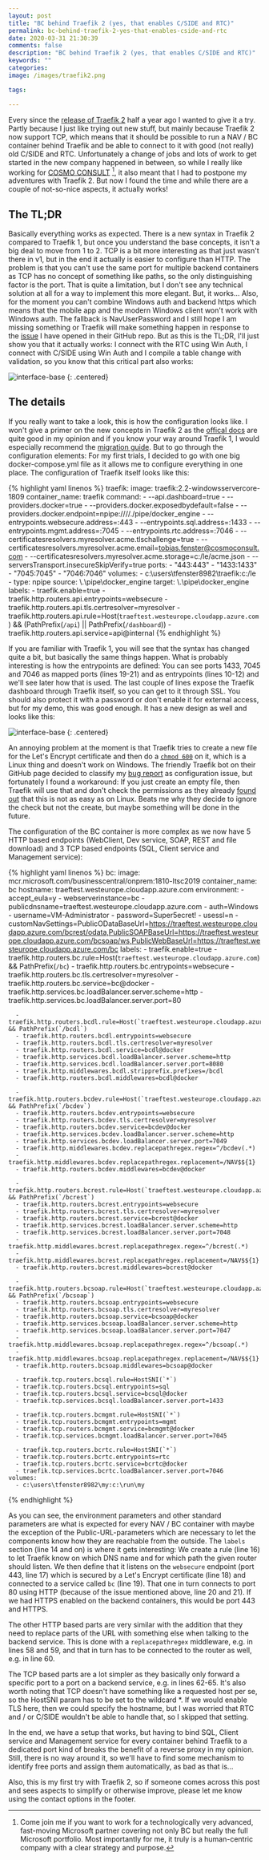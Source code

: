 ```yaml
---
layout: post
title: "BC behind Traefik 2 (yes, that enables C/SIDE and RTC)"
permalink: bc-behind-traefik-2-yes-that-enables-cside-and-rtc
date: 2020-03-31 21:30:39
comments: false
description: "BC behind Traefik 2 (yes, that enables C/SIDE and RTC)"
keywords: ""
categories:
image: /images/traefik2.png

tags:

---
```


Every since the [release of Traefik 2][traefik2] half a year ago I wanted to give it a try. Partly because I just like trying out new stuff, but mainly because Traefik 2 now support TCP, which means that it should be possible to run a NAV / BC container behind Traefik and be able to connect to it with good (not really) old C/SIDE and RTC. Unfortunately a change of jobs and lots of work to get started in the new company happened in between, so while I really like working for [COSMO CONSULT][cosmo] [^1], it also meant that I had to postpone my adventures with Traefik 2. But now I found the time and while there are a couple of not-so-nice aspects, it actually works!

## The TL;DR
Basically everything works as expected. There is a new syntax in Traefik 2 compared to Traefik 1, but once you understand the base concepts, it isn't a big deal to move from 1 to 2. TCP is a bit more interesting as that just wasn't there in v1, but in the end it actually is easier to configure than HTTP. The problem is that you can't use the same port for multiple backend containers as TCP has no concept of something like paths, so the only distinguishing factor is the port. That is quite a limitation, but I don't see any technical solution at all for a way to implement this more elegant. But, it works... Also, for the moment you can't combine Windows auth and backend https which means that the mobile app and the modern Windows client won't work with Windows auth. The fallback is NavUserPassword and I still hope I am missing something or Traefik will make something happen in response to the [issue][issue] I have opened in their GitHub repo. But as this is the TL;DR, I'll just show you that it actually works: I connect with the RTC using Win Auth, I connect with C/SIDE using Win Auth and I compile a table change with validation, so you know that this critical part also works:

![interface-base](/images/traefik2-demo.gif)
{: .centered}

## The details
If you really want to take a look, this is how the configuration looks like. I won't give a primer on the new concepts in Traefik 2 as the [offical docs][docs] are quite good in my opinion and if you know your way around Traefik 1, I would especially recommend the [migration guide][mig-guide]. But to go through the configuration elements: For my first trials, I decided to go with one big docker-compose.yml file as it allows me to configure everything in one place. The configuration of Traefik itself looks like this:

{% highlight yaml linenos %}
  traefik:
    image: traefik:2.2-windowsservercore-1809
    container_name: traefik
    command:
      - --api.dashboard=true
      - --providers.docker=true
      - --providers.docker.exposedbydefault=false
      - --providers.docker.endpoint=npipe:////./pipe/docker_engine
      - --entrypoints.websecure.address=:443
      - --entrypoints.sql.address=:1433
      - --entrypoints.mgmt.address=:7045
      - --entrypoints.rtc.address=:7046
      - --certificatesresolvers.myresolver.acme.tlschallenge=true
      - --certificatesresolvers.myresolver.acme.email=tobias.fenster@cosmoconsult.com
      - --certificatesresolvers.myresolver.acme.storage=c:/le/acme.json
      - --serversTransport.insecureSkipVerify=true
    ports:
      - "443:443"
      - "1433:1433"
      - "7045:7045"
      - "7046:7046"
    volumes:
      - c:\users\tfenster8982\traefik:c:/le
      - type: npipe
        source: \\.\pipe\docker_engine
        target: \\.\pipe\docker_engine
    labels:
      - traefik.enable=true
      - traefik.http.routers.api.entrypoints=websecure
      - traefik.http.routers.api.tls.certresolver=myresolver
      - traefik.http.routers.api.rule=Host(`traeftest.westeurope.cloudapp.azure.com`) && (PathPrefix(`/api`) || PathPrefix(`/dashboard`))
      - traefik.http.routers.api.service=api@internal
{% endhighlight %}

If you are familiar with Traefik 1, you will see that the syntax has changed quite a bit, but basically the same things happen. What is probably interesting is how the entrypoints are defined: You can see ports 1433, 7045 and 7046 as mapped ports (lines 19-21) and as entrypoints (lines 10-12) and we'll see later how that is used. The last couple of lines expose the Traefik dashboard through Traefik itself, so you can get to it through SSL. You should also protect it with a password or don't enable it for external access, but for my demo, this was good enough. It has a new design as well and looks like this:

![interface-base](/images/traefik2.png)
{: .centered}

An annoying problem at the moment is that Traefik tries to create a new file for the Let's Encrypt certificate and then do a [`chmod 600`][chmod] on it, which is a Linux thing and doesn't work on Windows. The friendly Traefik bot on their GitHub page decided to classify my [bug report][bug] as configuration issue, but fortunately I found a workaround: If you just create an empty file, then Traefik will use that and don't check the permissions as they already [found out][check] that this is not as easy as on Linux. Beats me why they decide to ignore the check but not the create, but maybe something will be done in the future.

The configuration of the BC container is more complex as we now have 5 HTTP based endpoints (WebClient, Dev service, SOAP, REST and file download) and 3 TCP based endpoints (SQL, Client service and Management service):

{% highlight yaml linenos %}
  bc:
    image: mcr.microsoft.com/businesscentral/onprem:1810-ltsc2019
    container_name: bc
    hostname: traeftest.westeurope.cloudapp.azure.com
    environment:
      - accept_eula=y
      - webserverinstance=bc
      - publicdnsname=traeftest.westeurope.cloudapp.azure.com
      - auth=Windows
      - username=VM-Administrator
      - password=Super5ecret!
      - usessl=n
      - customNavSettings=PublicODataBaseUrl=https://traeftest.westeurope.cloudapp.azure.com/bcrest/odata,PublicSOAPBaseUrl=https://traeftest.westeurope.cloudapp.azure.com/bcsoap/ws,PublicWebBaseUrl=https://traeftest.westeurope.cloudapp.azure.com/bc
    labels:
      - traefik.enable=true
      - traefik.http.routers.bc.rule=Host(`traeftest.westeurope.cloudapp.azure.com`) && PathPrefix(`/bc`)
      - traefik.http.routers.bc.entrypoints=websecure
      - traefik.http.routers.bc.tls.certresolver=myresolver
      - traefik.http.routers.bc.service=bc@docker
      - traefik.http.services.bc.loadBalancer.server.scheme=http
      - traefik.http.services.bc.loadBalancer.server.port=80

      - traefik.http.routers.bcdl.rule=Host(`traeftest.westeurope.cloudapp.azure.com`) && PathPrefix(`/bcdl`)
      - traefik.http.routers.bcdl.entrypoints=websecure
      - traefik.http.routers.bcdl.tls.certresolver=myresolver
      - traefik.http.routers.bcdl.service=bcdl@docker
      - traefik.http.services.bcdl.loadBalancer.server.scheme=http
      - traefik.http.services.bcdl.loadBalancer.server.port=8080
      - traefik.http.middlewares.bcdl.stripprefix.prefixes=/bcdl
      - traefik.http.routers.bcdl.middlewares=bcdl@docker

      - traefik.http.routers.bcdev.rule=Host(`traeftest.westeurope.cloudapp.azure.com`) && PathPrefix(`/bcdev`)
      - traefik.http.routers.bcdev.entrypoints=websecure
      - traefik.http.routers.bcdev.tls.certresolver=myresolver
      - traefik.http.routers.bcdev.service=bcdev@docker
      - traefik.http.services.bcdev.loadBalancer.server.scheme=http
      - traefik.http.services.bcdev.loadBalancer.server.port=7049
      - traefik.http.middlewares.bcdev.replacepathregex.regex=^/bcdev(.*)
      - traefik.http.middlewares.bcdev.replacepathregex.replacement=/NAV$${1}
      - traefik.http.routers.bcdev.middlewares=bcdev@docker
      
      - traefik.http.routers.bcrest.rule=Host(`traeftest.westeurope.cloudapp.azure.com`) && PathPrefix(`/bcrest`)
      - traefik.http.routers.bcrest.entrypoints=websecure
      - traefik.http.routers.bcrest.tls.certresolver=myresolver
      - traefik.http.routers.bcrest.service=bcrest@docker
      - traefik.http.services.bcrest.loadBalancer.server.scheme=http
      - traefik.http.services.bcrest.loadBalancer.server.port=7048
      - traefik.http.middlewares.bcrest.replacepathregex.regex=^/bcrest(.*)
      - traefik.http.middlewares.bcrest.replacepathregex.replacement=/NAV$${1}
      - traefik.http.routers.bcrest.middlewares=bcrest@docker

      - traefik.http.routers.bcsoap.rule=Host(`traeftest.westeurope.cloudapp.azure.com`) && PathPrefix(`/bcsoap`)
      - traefik.http.routers.bcsoap.entrypoints=websecure
      - traefik.http.routers.bcsoap.tls.certresolver=myresolver
      - traefik.http.routers.bcsoap.service=bcsoap@docker
      - traefik.http.services.bcsoap.loadBalancer.server.scheme=http
      - traefik.http.services.bcsoap.loadBalancer.server.port=7047
      - traefik.http.middlewares.bcsoap.replacepathregex.regex=^/bcsoap(.*)
      - traefik.http.middlewares.bcsoap.replacepathregex.replacement=/NAV$${1}
      - traefik.http.routers.bcsoap.middlewares=bcsoap@docker

      - traefik.tcp.routers.bcsql.rule=HostSNI(`*`)
      - traefik.tcp.routers.bcsql.entrypoints=sql
      - traefik.tcp.routers.bcsql.service=bcsql@docker
      - traefik.tcp.services.bcsql.loadBalancer.server.port=1433

      - traefik.tcp.routers.bcmgmt.rule=HostSNI(`*`)
      - traefik.tcp.routers.bcmgmt.entrypoints=mgmt
      - traefik.tcp.routers.bcmgmt.service=bcmgmt@docker
      - traefik.tcp.services.bcmgmt.loadBalancer.server.port=7045

      - traefik.tcp.routers.bcrtc.rule=HostSNI(`*`)
      - traefik.tcp.routers.bcrtc.entrypoints=rtc
      - traefik.tcp.routers.bcrtc.service=bcrtc@docker
      - traefik.tcp.services.bcrtc.loadBalancer.server.port=7046
    volumes:
      - c:\users\tfenster8982\my:c:\run\my
{% endhighlight %}

As you can see, the environment parameters and other standard parameters are what is expected for every NAV / BC container with maybe the exception of the Public-URL-parameters which are necessary to let the components know how they are reachable from the outside. The `labels` section (line 14 and on) is where it gets interesting: We create a rule (line 16) to let Traefik know on which DNS name and for which path the given router should listen. We then define that it listens on the `websecure` endpoint (port 443, line 17) which is secured by a Let's Encrypt certificate (line 18) and connected to a service called `bc` (line 19). That one in turn connects to port 80 using HTTP (because of the issue mentioned above, line 20 and 21). If we had HTTPS enabled on the backend containers, this would be port 443 and HTTPS.

The other HTTP based parts are very similar with the addition that they need to replace parts of the URL with something else when talking to the backend service. This is done with a `replacepathregex` middleware, e.g. in lines 58 and 59, and that in turn has to be connected to the router as well, e.g. in line 60.

The TCP based parts are a lot simpler as they basically only forward a specific port to a port on a backend service, e.g. in lines 62-65. It's also worth noting that TCP doesn't have something like a requested host per se, so the HostSNI param has to be set to the wildcard *. If we would enable TLS here, then we could specify the hostname, but I was worried that RTC and / or C/SIDE wouldn't be able to handle that, so I skipped that setting.

In the end, we have a setup that works, but having to bind SQL, Client service and Management service for every container behind Traefik to a dedicated port kind of breaks the benefit of a reverse proxy in my opinion. Still, there is no way around it, so we'll have to find some mechanism to identify free ports and assign them automatically, as bad as that is...

Also, this is my first try with Traefik 2, so if someone comes across this post and sees aspects to simplify or otherwise improve, please let me know using the contact options in the footer.

[traefik2]: https://containo.us/blog/traefik-2-0-6531ec5196c2/
[cosmo]: https://www.cosmoconsult.com
[issue]: https://github.com/containous/traefik/issues/6608
[docs]: https://docs.traefik.io/
[mig-guide]: https://docs.traefik.io/migration/v1-to-v2/
[bug]: https://github.com/containous/traefik/issues/6598
[chmod]: https://github.com/containous/traefik/blob/f624449ccbf42c56279c594eadc226fed6583993/pkg/provider/acme/local_store_windows.go#L15
[check]: https://github.com/containous/traefik/blob/f624449ccbf42c56279c594eadc226fed6583993/pkg/provider/acme/local_store_windows.go#L6
[^1]: Come join me if you want to work for a technologically very advanced, fast-moving Microsoft partner covering not only BC but really the full Microsoft portfolio. Most importantly for me, it truly is a human-centric company with a clear strategy and purpose.